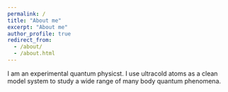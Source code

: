 ```yaml
---
permalink: /
title: "About me"
excerpt: "About me"
author_profile: true
redirect_from: 
  - /about/
  - /about.html
---
```


I am an experimental quantum physicst. I use ultracold atoms as a clean model system to study a wide range of many body quantum phenomena.



